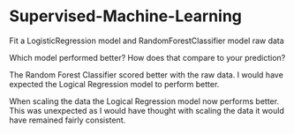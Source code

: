 # Supervised-Machine-Learning

Fit a LogisticRegression model and RandomForestClassifier model raw data

Which model performed better? How does that compare to your prediction?

The Random Forest Classifier scored better with the raw data. I would have expected the Logical Regression model to perform better.



When scaling the data the Logical Regression model now performs better. This was unexpected as I would have thought with scaling the data it would have remained fairly consistent.

